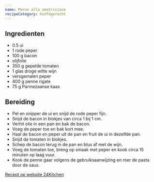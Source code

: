```yaml
---
name: Penne alla amatriciana
recipeCategory: hoofdgerecht
---
```


## Ingredienten

- 0.5 ui
- 1 rode peper
- 100 g bacon
- olijfolie
- 350 g gepelde tomaten
- 1 glas droge witte wijn
- versgemalen peper
- 400 g penne rigate
- 75 g Parmezaanse kaas

## Bereiding

- Pel en snipper de ui en snijd de rode peper fijn.
- Snijd de bacon in blokjes van circa 1 bij 1 cm.
- Verhit olie in een pan en bak de bacon.
- Voeg de peper toe en bak kort mee.
- Haal de bacon en peper uit de pan en fruit de ui in dezelfde pan.
- Snijd de tomaten in blokjes.
- Schep de bacon terug in de pan en blus af met de wijn.
- Voeg de tomaten toe, breng op smaak met peper en kook circa 15 minuten op laag vuur.
- Kook de penne gaar volgens de gebruiksaanwijzing en roer de pasta door de saus.

[Recept op website 24Kitchen](http://www.24kitchen.nl/recepten/penne-alla-amatriciana)
